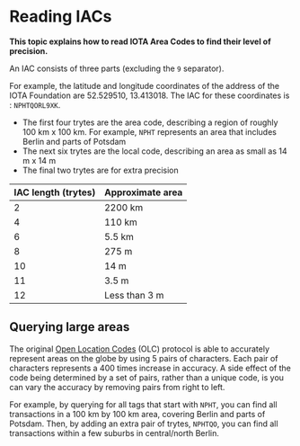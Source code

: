 # Reading IACs

**This topic explains how to read IOTA Area Codes to find their level of precision.**

An IAC consists of three parts (excluding the `9` separator).

For example, the latitude and longitude coordinates of the address of the IOTA Foundation are 52.529510, 13.413018. The IAC for these coordinates is : `NPHTQORL9XK`.

- The first four trytes are the area code, describing a region of roughly 100 km x 100 km. For example, `NPHT` represents an area that includes Berlin and parts of Potsdam
- The next six trytes are the local code, describing an area as small as 14 m x 14 m
- The final two trytes are for extra precision

| **IAC length (trytes)**   | **Approximate area**|
|:--------------|:---------------------|
|2       |2200 km |
|4      | 110 km |
|6          | 5.5 km     |
|8            | 275 m        |
|10  | 14 m              |
|11    |3.5 m |
|12 |Less than 3 m|

## Querying large areas

The original [Open Location Codes](https://en.wikipedia.org/wiki/Open_Location_Code) (OLC) protocol is able to accurately represent areas on the globe by using 5 pairs of characters. Each pair of characters represents a 400 times increase in accuracy. A side effect of the code being determined by a set of pairs, rather than a unique code, is you can vary the accuracy by removing pairs from right to left.

For example, by querying for all tags that start with `NPHT`, you can find all transactions in a 100 km by 100 km area, covering Berlin and parts of Potsdam. Then, by adding an extra pair of trytes, `NPHTQO`, you can find all transactions within a few suburbs in central/north Berlin.